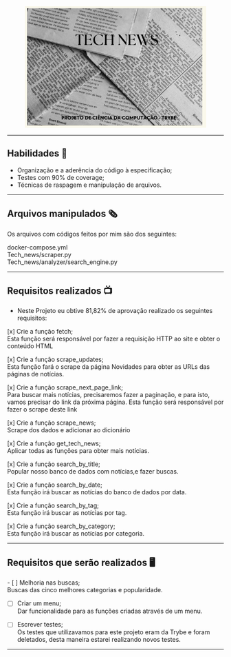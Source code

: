 <p align="center">
<img src="https://github.com/amandaperch/project-trybe-tech-news/blob/main/img/Tech_News_readme.png"/>
</p>

---
## Habilidades :newspaper:

- Organização e a aderência do código à especificação;
- Testes com 90% de coverage;
- Técnicas de raspagem e manipulação de arquivos.

---
## Arquivos manipulados :newspaper_roll:

Os arquivos com códigos feitos por mim são dos seguintes:
<p>
  docker-compose.yml<br />
  Tech_news/scraper.py<br />
  Tech_news/analyzer/search_engine.py<br />
 </p>

---
## Requisitos realizados :tv:

- Neste Projeto eu obtive 81,82% de aprovação realizado os seguintes requisitos:
<p>  
  [x] Crie a função fetch;<br />
      Esta função será responsável por fazer a requisição HTTP ao site e obter o conteúdo HTML
      
  [x] Crie a função scrape_updates;<br />
      Esta função fará o scrape da página Novidades para obter as URLs das páginas de notícias. 
      
  [x] Crie a função scrape_next_page_link;<br />
      Para buscar mais notícias, precisaremos fazer a paginação, e para isto, vamos precisar do link da próxima página. Esta função será responsável por fazer o scrape deste link
      
  [x] Crie a função scrape_news;<br />
      Scrape dos dados e adicionar ao dicionário
      
  [x] Crie a função get_tech_news;<br />
        Aplicar todas as funções para obter mais notícias.
      
  [x] Crie a função search_by_title;<br />
      Popular nosso banco de dados com notícias,e fazer buscas.
      
  [x] Crie a função search_by_date;<br />
      Esta função irá buscar as notícias do banco de dados por data.
      
  [x] Crie a função search_by_tag;<br />
     Esta função irá buscar as notícias por tag.
      
  [x] Crie a função search_by_category;<br />
      Esta função irá buscar as notícias por categoria.

---
## Requisitos que serão realizados :desktop_computer:

<p>
- [ ] Melhoria nas buscas;<br />
        Buscas das cinco melhores categorias e popularidade.

- [ ] Criar um menu;<br />
       Dar funcionalidade para as funções criadas através de um menu.
        
- [ ] Escrever testes;<br />
        Os testes que utilizavamos para este projeto eram da Trybe e foram deletados, desta maneira estarei realizando novos testes.
</p>

---

